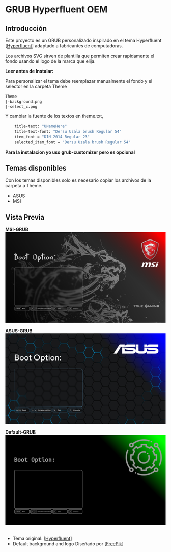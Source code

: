 # GRUB Hyperfluent OEM

## Introducción
Este proyecto es un GRUB personalizado inspirado en el tema Hyperfluent [[Hyperfluent](https://github.com/Coopydood/HyperFluent-GRUB-Theme)] adaptado a fabricantes de computadoras.

Los archivos SVG sirven de plantilla que permiten crear rapidamente el fondo usando el logo de la marca que elija.

**Leer antes de Instalar:**

Para personalizar el tema debe reemplazar manualmente el fondo y el selector en la carpeta Theme

```
Theme
|-background.png
|-select_c.png
```

Y cambiar la fuente de los textos en theme.txt,

```bash
	title-text: "UNameHere"
	title-text-font: "Dersu Uzala brush Regular 54"
	item_font = "DIN 2014 Regular 23"
	selected_item_font = "Dersu Uzala brush Regular 54"
```
**Para la instalacion yo uso grub-customizer pero es opcional**

## Temas disponibles
Con los temas disponibles solo es necesario copiar los archivos de la carpeta a Theme.

- ASUS
- MSI

## Vista Previa
**MSI-GRUB**
![MSI](MSI/background.png)

**ASUS-GRUB**
![ASUS](ASUS/background.png)

**Default-GRUB**
![Default](Theme/background.png)

## 
- Tema original: [[Hyperfluent](https://github.com/Coopydood/HyperFluent-GRUB-Theme)]
- Default background and logo Diseñado por [[FreePik](https://www.freepik.es/)]